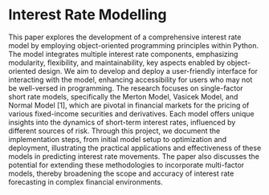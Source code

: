 # Interest Rate Modelling
This paper explores the development of a comprehensive
interest rate model by employing object-oriented programming
principles within Python. The model integrates multiple interest
rate components, emphasizing modularity, flexibility, and
maintainability, key aspects enabled by object-oriented design.
We aim to develop and deploy a user-friendly interface for
interacting with the model, enhancing accessibility for users
who may not be well-versed in programming. The research
focuses on single-factor short rate models, specifically the
Merton Model, Vasicek Model, and Normal Model [1], which
are pivotal in financial markets for the pricing of various
fixed-income securities and derivatives. Each model offers
unique insights into the dynamics of short-term interest rates,
influenced by different sources of risk. Through this project,
we document the implementation steps, from initial model
setup to optimization and deployment, illustrating the practical
applications and effectiveness of these models in predicting
interest rate movements. The paper also discusses the potential
for extending these methodologies to incorporate multi-factor
models, thereby broadening the scope and accuracy of interest
rate forecasting in complex financial environments.
